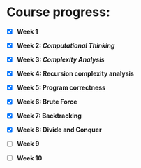 # Course progress: 
- [x] **Week 1** 
- [x] **Week 2: *Computational Thinking*** 
- [x] **Week 3: *Complexity Analysis*** 
- [x] **Week 4: Recursion complexity analysis** 
- [x] **Week 5: Program correctness**
- [x] **Week 6: Brute Force** 
- [x] **Week 7: Backtracking** 
- [x] **Week 8: Divide and Conquer** 
- [ ] **Week 9** 
- [ ] **Week 10** 
  
  
